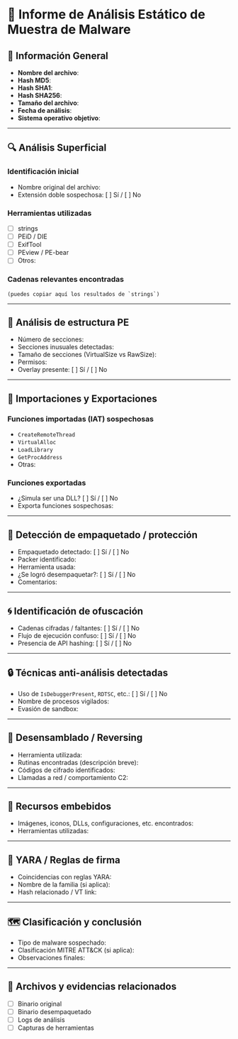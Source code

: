 # 🧪 Informe de Análisis Estático de Muestra de Malware

## 📝 Información General
- **Nombre del archivo**: 
- **Hash MD5**: 
- **Hash SHA1**: 
- **Hash SHA256**: 
- **Tamaño del archivo**: 
- **Fecha de análisis**: 
- **Sistema operativo objetivo**: 

---

## 🔍 Análisis Superficial
### Identificación inicial
- Nombre original del archivo:
- Extensión doble sospechosa: [ ] Sí / [ ] No

### Herramientas utilizadas
- [ ] strings
- [ ] PEiD / DIE
- [ ] ExifTool
- [ ] PEview / PE-bear
- [ ] Otros: 

### Cadenas relevantes encontradas
```
(puedes copiar aquí los resultados de `strings`)
```

---

## 🧱 Análisis de estructura PE
- Número de secciones: 
- Secciones inusuales detectadas: 
- Tamaño de secciones (VirtualSize vs RawSize): 
- Permisos: 
- Overlay presente: [ ] Sí / [ ] No

---

## 🧬 Importaciones y Exportaciones
### Funciones importadas (IAT) sospechosas
- `CreateRemoteThread`
- `VirtualAlloc`
- `LoadLibrary`
- `GetProcAddress`
- Otras:

### Funciones exportadas
- ¿Simula ser una DLL? [ ] Sí / [ ] No
- Exporta funciones sospechosas: 

---

## 🧩 Detección de empaquetado / protección
- Empaquetado detectado: [ ] Sí / [ ] No
- Packer identificado: 
- Herramienta usada: 
- ¿Se logró desempaquetar?: [ ] Sí / [ ] No
- Comentarios:

---

## 🌀 Identificación de ofuscación
- Cadenas cifradas / faltantes: [ ] Sí / [ ] No
- Flujo de ejecución confuso: [ ] Sí / [ ] No
- Presencia de API hashing: [ ] Sí / [ ] No

---

## 🔒 Técnicas anti-análisis detectadas
- Uso de `IsDebuggerPresent`, `RDTSC`, etc.: [ ] Sí / [ ] No
- Nombre de procesos vigilados: 
- Evasión de sandbox: 

---

## 🧠 Desensamblado / Reversing
- Herramienta utilizada: 
- Rutinas encontradas (descripción breve): 
- Códigos de cifrado identificados: 
- Llamadas a red / comportamiento C2: 

---

## 📁 Recursos embebidos
- Imágenes, iconos, DLLs, configuraciones, etc. encontrados:
- Herramientas utilizadas: 

---

## 🧾 YARA / Reglas de firma
- Coincidencias con reglas YARA: 
- Nombre de la familia (si aplica): 
- Hash relacionado / VT link: 

---

## 🗺️ Clasificación y conclusión
- Tipo de malware sospechado: 
- Clasificación MITRE ATT&CK (si aplica): 
- Observaciones finales:

---

## 📎 Archivos y evidencias relacionados
- [ ] Binario original
- [ ] Binario desempaquetado
- [ ] Logs de análisis
- [ ] Capturas de herramientas
